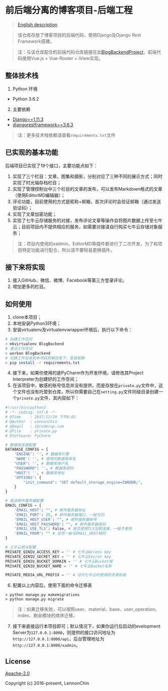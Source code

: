 # 前后端分离的博客项目-后端工程

> [English description](https://github.com/LennonChin/BlogBackendProject/blob/master/README.md)

> 该仓库存放了博客项目的后端代码，使用Django及Django Rest Framework搭建。

> 注：与该仓库配合的前端代码仓库链接在此[BlogBackendProject](https://github.com/LennonChin/Blog-Frontend-Project)，前端代码使用Vue.js + Vue-Router + iView实现。

## 整体技术栈

1. Python 环境
- Python 3.6.2

2. 主要依赖
- [Django==1.11.3](https://github.com/django/django)
- [djangorestframework==3.6.3](https://github.com/encode/django-rest-framework)

> 注：更多技术栈依赖请查看`requirements.txt`文件

## 已实现的基本功能

后端项目已实现了19个接口，主要功能点如下：

1. 实现了三个栏目：文章、图集和摄影，分别对应了三种不同的展示方式；同时实现了时光轴存档栏目；
2. 实现了管理控制台中三个栏目的文章的发布，可以发布Markdown格式的文章（使用EditorMD编辑器）；
3. 评论功能，目前使用的方式是昵称+邮箱，首次评论时会验证邮箱（通过发送验证码）；
4. 实现了文章加密功能；
5. 实现了七牛云存储服务的对接，发布评论文章等操作会将图片数据上传至七牛云；目前项目内不提供相应的服务，如需要对接请自行购买七牛云存储对象服务；

> 注：项目内使用的xadmin、EditorMD等插件都进行了二次开发，为了和项目特定功能进行配合，所以请不要轻易更换插件。

## 接下来将实现

1. 接入GitHub、微信、微博、Facebook等第三方登录评论。
2. 增加更多的栏目。

## 如何使用

1. clone本项目；
2. 本地安装Python3环境；
3. 安装virtualenv及virtualenvwrapper环境后，执行以下命令：

``` bash
# 创建工作空间
> mkvirtualenv BlogBackend
# 激活工作空间
> workon BlogBackend
# 切换工作目录到本项目的根目录下，安装依赖
> pip install -r requirements.txt
```

4. 接下来，如果你使用的是PyCharm作为开发环境，请修改其Project Interpreter为创建好的工作空间；
5. 在该项目中，敏感的账号信息并没有提供，而是存放在`private.py`文件中，这个文件也没有托管到仓库，所以你需要自己在`setting.py`文件同级目录创建一个`private.py`文件，其内容如下：

```python
#!/usr/bin/python3
# -*- coding: utf-8 -*-
# @Time    : 2017/12/29 下午6:01
# @Author  : LennonChin
# @Email   : i@coderap.com
# @File    : private.py
# @Software: PyCharm

# 数据库连接配置
DATABASE_CONFIG = {
    'ENGINE': '', # 数据库引擎
    'NAME': '', # 使用的数据库库名
    "USER": '', # 数据库用户名
    "PASSWORD": '', # 数据库密码
    "HOST": '', # 数据库地址
    'OPTIONS': {
        "init_command": "SET default_storage_engine=INNODB;",
    }
}

# 发送邮件服务器配置
EMAIL_CONFIG = {
    'EMAIL_HOST': "", # 邮件服务器地址
    'EMAIL_PORT': 25, # 邮件服务器端口，一般为25
    'EMAIL_HOST_USER': "", # 邮件服务器账号
    'EMAIL_HOST_PASSWORD': "", # 邮件服务器密码
    'EMAIL_USE_TLS': False, # 是否使用TLS加密连接，一般不使用
    'EMAIL_FROM': "" # 该项一般与EMAIL_HOST相同
}

# 七牛云相关配置
PRIVATE_QINIU_ACCESS_KEY = '' # 七牛云Access key
PRIVATE_QINIU_SECRET_KEY = '' # 七牛云Secret key
PRIVATE_QINIU_BUCKET_DOMAIN = '' # 七牛云Bucket域
PRIVATE_QINIU_BUCKET_NAME = '' # 七牛云Bucket名称

PRIVATE_MEDIA_URL_PREFIX = '' # 访问七牛云时使用的资源前缀
```

6. 配置以上内容后，使用下面的命令迁移表

```shell
> python manage.py makemigrations
> python manage.py migrate
```

> 注：如果迁移失败，可以按照user、material、base、user_operation、index、剩余模块的顺序迁移。

7. 接下来直接运行本项目即可；默认情况下，如果你运行后启动的evelopment Server为`127.0.0.1:8000`，则提供的接口访问地址为`http://127.0.0.1:8000/api`，后台管理地址为`http://127.0.0.1:8000/xadmin`。

## License

[Apache-2.0](https://opensource.org/licenses/Apache-2.0)

Copyright (c) 2016-present, LennonChin

